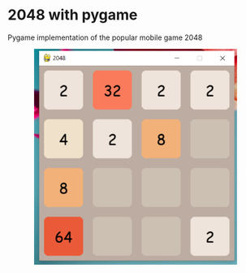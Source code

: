 # 2048 with pygame
Pygame implementation of the popular mobile game 2048

<p align="center">
  <img src="https://github.com/TheBossSaheb/2048-Game/blob/main/Game__Pic.png" width="400"/>
</p>
